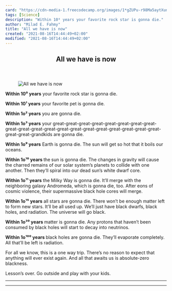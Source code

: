```yaml
---
card: "https://cdn-media-1.freecodecamp.org/images/1*gZUPu-r98Ma5aytXunR9qA.jpeg"
tags: [Science]
description: "Within 10⁰ years your favorite rock star is gonna die."
author: "Milad E. Fahmy"
title: "All we have is now"
created: "2021-08-16T14:44:49+02:00"
modified: "2021-08-16T14:44:49+02:00"
---
```

<div class="site-wrapper">
<main id="site-main" class="site-main outer">
<div class="inner">
<article class="post-full post tag-science tag-life tag-life-lessons tag-self-improvement tag-writing ">
<header class="post-full-header">
<h1 class="post-full-title">All we have is now</h1>
</header>
<figure class="post-full-image">
<picture>
<source media="(max-width: 700px)" sizes="1px" srcset="data:image/gif;base64,R0lGODlhAQABAIAAAAAAAP///yH5BAEAAAAALAAAAAABAAEAAAIBRAA7 1w">
<source media="(min-width: 701px)" sizes="(max-width: 800px) 400px,
(max-width: 1170px) 700px,
1400px" srcset="https://cdn-media-1.freecodecamp.org/images/1*gZUPu-r98Ma5aytXunR9qA.jpeg 300w,
https://cdn-media-1.freecodecamp.org/images/1*gZUPu-r98Ma5aytXunR9qA.jpeg 600w,
https://cdn-media-1.freecodecamp.org/images/1*gZUPu-r98Ma5aytXunR9qA.jpeg 1000w,
https://cdn-media-1.freecodecamp.org/images/1*gZUPu-r98Ma5aytXunR9qA.jpeg 2000w">
<img onerror="this.style.display='none'" src="https://cdn-media-1.freecodecamp.org/images/1*gZUPu-r98Ma5aytXunR9qA.jpeg" alt="All we have is now">
</picture>
</figure>
<section class="post-full-content">
<div class="post-content">
<p><strong>Within 10⁰ years</strong> your favorite rock star is gonna die.</p><p><strong>Within 10¹ years</strong> your favorite pet is gonna die.</p><p><strong>Within 1o² years</strong> you are gonna die.</p><p><strong>Within 1o³ years</strong> your great-great-great-great-great-great-great-great-great-great-great-great-great-great-great-great-great-great-great-great-great-great-grandkids are gonna die.</p><p><strong>Within 1o⁹ years</strong> Earth is gonna die. The sun will get so hot that it boils our oceans.</p><p><strong>Within 1o¹⁰ years </strong>the<strong> </strong>sun is gonna die. The changes in gravity will cause the charred remains of our solar system’s planets to collide with one another. Then they’ll spiral into our dead sun’s white dwarf core.</p><p><strong>Within 1o¹¹ years</strong> the Milky Way is gonna die. It’ll merge with the neighboring galaxy Andromeda, which is gonna die, too. After eons of cosmic violence, their supermassive black hole cores will merge.</p><p><strong>Within 1o¹⁵ years</strong> all stars are gonna die. There won’t be enough matter left to form new stars. It’ll be all used up. We’ll just have black dwarfs, black holes, and radiation. The universe will go black.</p><p><strong>Within 1o³⁰ years </strong>matter is gonna die. Any protons that haven’t been consumed by black holes will start to decay into neutrinos.</p><p><strong>Within 1o¹⁰⁰ years </strong>black holes are gonna die. They’ll evaporate completely. All that’ll be left is radiation.</p><p>For all we know, this is a one way trip. There’s no reason to expect that anything will ever exist again. And all that awaits us is absolute-zero blackness.</p><p>Lesson’s over. Go outside and play with your kids.</p>
</div>
<hr>
<hr>
</section>
</article>
</div>
</main>
</div>
<!-- Google Tag Manager (noscript) -->
<!-- End Google Tag Manager (noscript) -->
